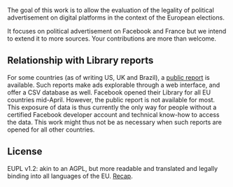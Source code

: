 The goal of this work is to allow the evaluation of the legality of political advertisement on digital platforms in the context of the European elections.

It focuses on political advertisement on Facebook and France but we intend to extend it to more sources. Your contributions are more than welcome.


## Relationship with Library reports

For some countries (as of writing US, UK and Brazil), a [public report](https://www.facebook.com/ads/library/report/?source=archive-landing-page&country=GB) is available. Such reports make ads explorable through a web interface, and offer a CSV database as well. Facebook opened their Library for all EU countries mid-April. However, the public report is not available for most. This exposure of data is thus currently the only way for people without a certified Facebook developer account and technical know-how to access the data. This work might thus not be as necessary when such reports are opened for all other countries.

## License

EUPL v1.2: akin to an AGPL, but more readable and translated and legally binding into all languages of the EU. [Recap](https://choosealicense.com/licenses/eupl-1.2/).
